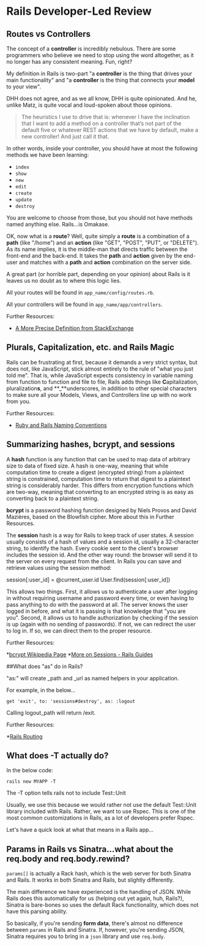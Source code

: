 # Rails Developer-Led Review

## Routes vs Controllers

The concept of a **controller** is incredibly nebulous.  There are some programmers who believe we need to stop using the word altogether, as it no longer has any consistent meaning.  Fun, right?

My definition in Rails is two-part "a **controller** is the thing that drives your main functionality" and "a **controller** is the thing that connects your **model** to your view".

DHH does not agree, and as we all know, DHH is quite opinionated.  And he, unlike Matz, is quite vocal and loud-spoken about those opinions.  

>The heuristics I use to drive that is: whenever I have the inclination that I want to add a method on a controller that’s not part of the default five or whatever REST actions that we have by default, make a new controller! And just call it that.

In other words, inside your controller, you should have at most the following methods we have been learning:

* `index`
* `show`
* `new`
* `edit`
* `create`
* `update`
* `destroy`
 
You are welcome to choose from those, but you should not have methods named anything else.  Rails...is Omakase.

OK, now what is a **route**?  Well, quite simply a **route** is a combination of a **path** (like "/home") and an **action** (like "GET", "POST", "PUT", or "DELETE").  As its name implies, it is the middle-man that directs traffic between the front-end and the back-end.  It takes the **path** and **action** given by the end-user and matches with a **path** and **action** combination on the server side.

A great part (or horrible part, depending on your opinion) about Rails is it leaves us no doubt as to where this logic lies.

All your routes will be found in `app_name/config/routes.rb`.

All your controllers will be found in `app_name/app/controllers`.

Further Resources:

* [A More Precise Definition from StackExchange](http://programmers.stackexchange.com/questions/135495/in-mvc-what-is-the-difference-between-controller-and-router)

## Plurals, Capitalization, etc. and Rails Magic

Rails can be frustrating at first, because it demands a very strict syntax, but does not, like JavaScript, stick almost entirely to the rule of "what you just told me".  That is, while JavaScript expects consistency in variable naming from function to function and file to file, Rails adds things like **C**apitalization, pluralization**s**, and **_**underscores, in addition to other special characters to make sure all your Models, Views, and Controllers line up with no work from you.

Further Resources:

* [Ruby and Rails Naming Conventions](http://itsignals.cascadia.com.au/?p=7)

## Summarizing hashes, bcrypt, and sessions

A **hash** function is any function that can be used to map data of arbitrary size to data of fixed size.  A hash is one-way, meaning that while computation time to create a digest (encrypted string) from a plaintext string is constrained, computation time to return that digest to a plaintext string is considerably harder.  This differs from encryption functions which are two-way, meaning that converting to an encrypted string is as easy as converting back to a plaintext string.

**bcrypt** is a password hashing function designed by Niels Provos and David Mazières, based on the Blowfish cipher.  More about this in Further Resources.

The **session** hash is a way for Rails to keep track of user states.  A session usually consists of a hash of values and a session id, usually a 32-character string, to identify the hash. Every cookie sent to the client's browser includes the session id. And the other way round: the browser will send it to the server on every request from the client. In Rails you can save and retrieve values using the session method:

session[:user_id] = @current_user.id
User.find(session[:user_id])

This allows two things.  First, it allows us to authenticate a user after logging in without requiring username and password every time, or even having to pass anything to do with the password at all.  The server knows the user logged in before, and what it is passing is that knowledge that "you are you".  Second, it allows us to handle authorization by checking if the session is up (again with no sending of passwords).  If not, we can redirect the user to log in.  If so, we can direct them to the proper resource.

Further Resources:

*[bcrypt Wikipedia Page](https://en.wikipedia.org/wiki/Bcrypt)
*[More on Sessions - Rails Guides](http://guides.rubyonrails.org/security.html)

##What does "as" do in Rails?

"as:" will create <name>_path and <name>_url as named helpers in your application. 

For example, in the below...

`get 'exit', to: 'sessions#destroy', as: :logout`

Calling logout_path will return /exit.

Further Resources:

*[Rails Routing](http://guides.rubyonrails.org/routing.html)

## What does -T actually do?

In the below code:

`rails new MYAPP -T`

The -T option tells rails not to include Test::Unit

Usually, we use this because we would rather not use the default Test::Unit library included with Rails.  Rather, we want to use Rspec.  This is one of the most common customizations in Rails, as a lot of developers prefer Rspec.

Let's have a quick look at what that means in a Rails app...

## Params in Rails vs Sinatra...what about the req.body and req.body.rewind?

`params[]` is actually a Rack hash, which is the web server for both Sinatra and Rails.  It works in both Sinatra and Rails, but slightly differently.

The main difference we have experienced is the handling of JSON.  While Rails does this automatically for us (helping out yet again, huh, Rails?), Sinatra is bare-bones so uses the default Rack functionality, which does not have this parsing ability.

So basically, if you're sending **form data**, there's almost no difference between `params` in Rails and Sinatra.  If, however, you're sending JSON, Sinatra requires you to bring in a `json` library and use `req.body`.
